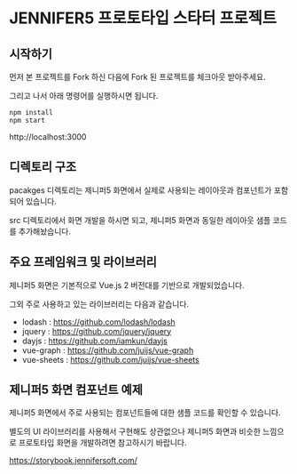 # JENNIFER5 프로토타입 스타터 프로젝트

## 시작하기

먼저 본 프로젝트를 Fork 하신 다음에 Fork 된 프로젝트를 체크아웃 받아주세요.

그리고 나서 아래 명령어를 실행하시면 됩니다.

```shell
npm install
npm start
```

http://localhost:3000


## 디렉토리 구조

pacakges 디렉토리는 제니퍼5 화면에서 실제로 사용되는 레이아웃과 컴포넌트가 포함되어 있습니다.

src 디렉토리에서 화면 개발을 하시면 되고, 제니퍼5 화면과 동일한 레이아웃 샘플 코드를 추가해놨습니다.


## 주요 프레임워크 및 라이브러리

제니퍼5 화면은 기본적으로 Vue.js 2 버전대를 기반으로 개발되었습니다.

그외 주로 사용하고 있는 라이브러리는 다음과 같습니다.

* lodash : https://github.com/lodash/lodash
* jquery : https://github.com/jquery/jquery
* dayjs : https://github.com/iamkun/dayjs
* vue-graph : https://github.com/juijs/vue-graph
* vue-sheets : https://github.com/juijs/vue-sheets


## 제니퍼5 화면 컴포넌트 예제

제니퍼5 화면에서 주로 사용되는 컴포넌트들에 대한 샘플 코드를 확인할 수 있습니다.

별도의 UI 라이브러리를 사용해서 구현해도 상관없으나 제니퍼5 화면과 비슷한 느낌으로 프로토타입 화면을 개발하려면 참고하시기 바랍니다.

https://storybook.jennifersoft.com/
